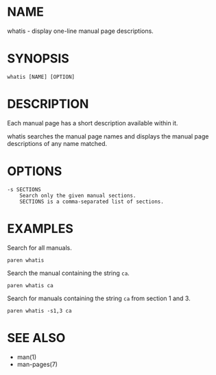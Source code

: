 # NAME
whatis - display one-line manual page descriptions.

# SYNOPSIS

    whatis [NAME] [OPTION]

# DESCRIPTION
Each manual page has a short description available within it.

whatis searches the manual page names and displays the manual page descriptions of any name matched.

# OPTIONS

    -s SECTIONS
        Search only the given manual sections.
        SECTIONS is a comma-separated list of sections.

# EXAMPLES
Search for all manuals.

    paren whatis

Search the manual containing the string `ca`.

    paren whatis ca

Search for manuals containing the string `ca` from section 1 and 3.

    paren whatis -s1,3 ca

# SEE ALSO
- man(1)
- man-pages(7)
